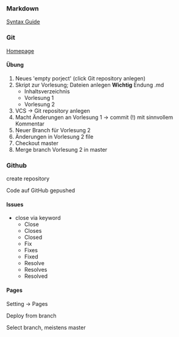 
### Markdown

[Syntax Guide](https://www.markdownguide.org/basic-syntax/)

### Git
[Homepage](https://git-scm.com/)

#### Übung

1. Neues 'empty porject' (click Git repository anlegen)
2. Skript zur Vorlesung; Dateien anlegen **Wichtig** Endung .md
    - Inhaltsverzeichnis
    - Vorlesung 1
    - Vorlesung 2
3. VCS -> Git repository anlegen
4. Macht Änderungen an Vorlesung 1 -> commit (!) mit sinnvollem Kommentar
5. Neuer Branch für Vorlesung 2
6. Änderungen in Vorlesung 2 file
7. Checkout master
8. Merge branch Vorlesung 2 in master

### Github

create repository

Code auf GitHub gepushed


#### Issues

- close via keyword
    - Close
    - Closes
    - Closed
    - Fix
    - Fixes
    - Fixed
    - Resolve
    - Resolves
    - Resolved

#### Pages

Setting -> Pages

Deploy from branch

Select branch, meistens master
